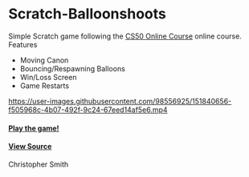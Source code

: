 # Scratch-Balloonshoots
Simple Scratch game following the [CS50 Online Course](https://www.edx.org/course/introduction-computer-science-harvardx-cs50x) online course. <br />
Features<br />
- Moving Canon
- Bouncing/Respawning Balloons
- Win/Loss Screen
- Game Restarts


https://user-images.githubusercontent.com/98556925/151840656-f505968c-4b07-492f-9c24-67eed14af5e6.mp4



#### [Play the game!](https://scratch.mit.edu/projects/636170281)
#### [View Source](https://scratch.mit.edu/projects/636170281/editor/)


Christopher Smith




